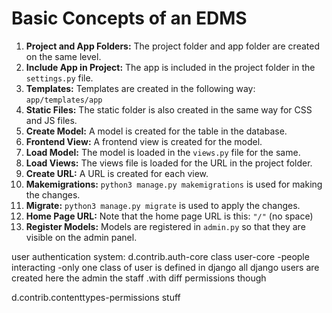 <html> <body> <h1>Basic Concepts of an EDMS</h1> <ol> <li><strong>Project and App Folders:</strong> The project folder and app folder are created on the same level.</li> <li><strong>Include App in Project:</strong> The app is included in the project folder in the <code>settings.py</code> file.</li> <li><strong>Templates:</strong> Templates are created in the following way: <code>app/templates/app</code></li> <li><strong>Static Files:</strong> The static folder is also created in the same way for CSS and JS files.</li> <li><strong>Create Model:</strong> A model is created for the table in the database.</li> <li><strong>Frontend View:</strong> A frontend view is created for the model.</li> <li><strong>Load Model:</strong> The model is loaded in the <code>views.py</code> file for the same.</li> <li><strong>Load Views:</strong> The views file is loaded for the URL in the project folder.</li> <li><strong>Create URL:</strong> A URL is created for each view.</li> <li><strong>Makemigrations:</strong> <code>python3 manage.py makemigrations</code> is used for making the changes.</li> <li><strong>Migrate:</strong> <code>python3 manage.py migrate</code> is used to apply the changes.</li> <li><strong>Home Page URL:</strong> Note that the home page URL is this: <code>"/"</code> (no space)</li> <li><strong>Register Models:</strong> Models are registered in <code>admin.py</code> so that they are visible on the admin panel.</li> </ol> </body> </html>




user authentication system:
d.contrib.auth-core
class user-core -people interacting -only one class of user is defined in django all django users are created here the admin the staff .with diff permissions though


d.contrib.contenttypes-permissions stuff